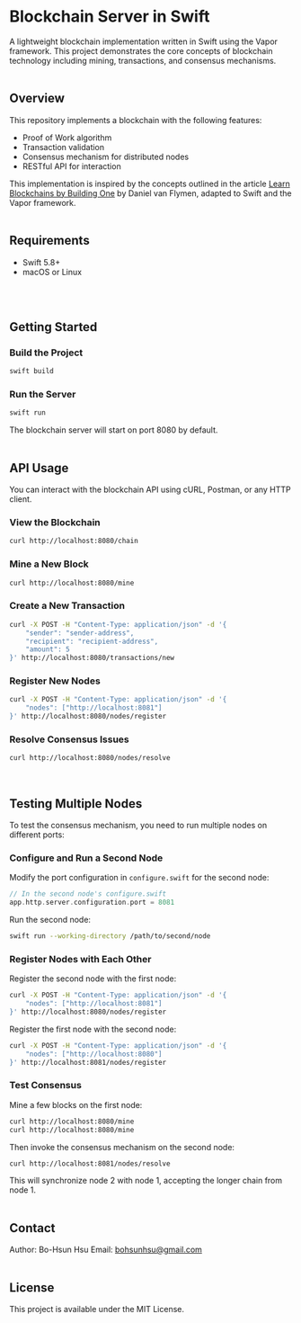 # Blockchain Server in Swift

A lightweight blockchain implementation written in Swift using the Vapor framework. This project demonstrates the core concepts of blockchain technology including mining, transactions, and consensus mechanisms.
<br/>
<br/>
 
## Overview

This repository implements a blockchain with the following features:
- Proof of Work algorithm
- Transaction validation
- Consensus mechanism for distributed nodes
- RESTful API for interaction

This implementation is inspired by the concepts outlined in the article [Learn Blockchains by Building One](https://hackernoon.com/learn-blockchains-by-building-one-117428612f46) by Daniel van Flymen, adapted to Swift and the Vapor framework.
<br/>
<br/>

## Requirements

- Swift 5.8+
- macOS or Linux
<br/>
<br/>
 
## Getting Started
  
  
### Build the Project

```bash
swift build
```
  
  
### Run the Server

```bash
swift run
```

The blockchain server will start on port 8080 by default.
<br/>
<br/>

## API Usage

You can interact with the blockchain API using cURL, Postman, or any HTTP client.
  
  
### View the Blockchain

```bash
curl http://localhost:8080/chain
```
  
  
### Mine a New Block

```bash
curl http://localhost:8080/mine
```
  
  
### Create a New Transaction

```bash
curl -X POST -H "Content-Type: application/json" -d '{
    "sender": "sender-address",
    "recipient": "recipient-address",
    "amount": 5
}' http://localhost:8080/transactions/new
```
  
  
### Register New Nodes

```bash
curl -X POST -H "Content-Type: application/json" -d '{
    "nodes": ["http://localhost:8081"]
}' http://localhost:8080/nodes/register
```
  
  
### Resolve Consensus Issues

```bash
curl http://localhost:8080/nodes/resolve
```
<br/>

## Testing Multiple Nodes

To test the consensus mechanism, you need to run multiple nodes on different ports:
  
  
### Configure and Run a Second Node

Modify the port configuration in `configure.swift` for the second node:

```swift
// In the second node's configure.swift
app.http.server.configuration.port = 8081
```

Run the second node:

```bash
swift run --working-directory /path/to/second/node
```
  
  
### Register Nodes with Each Other

Register the second node with the first node:

```bash
curl -X POST -H "Content-Type: application/json" -d '{
    "nodes": ["http://localhost:8081"]
}' http://localhost:8080/nodes/register
```

Register the first node with the second node:

```bash
curl -X POST -H "Content-Type: application/json" -d '{
    "nodes": ["http://localhost:8080"]
}' http://localhost:8081/nodes/register
```
  
  
### Test Consensus

Mine a few blocks on the first node:

```bash
curl http://localhost:8080/mine
curl http://localhost:8080/mine
```

Then invoke the consensus mechanism on the second node:

```bash
curl http://localhost:8081/nodes/resolve
```

This will synchronize node 2 with node 1, accepting the longer chain from node 1.
<br/>
<br/>

## Contact
Author: Bo-Hsun Hsu
Email: bohsunhsu@gmail.com
<br/>
<br/>

## License

This project is available under the MIT License.

